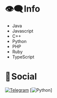 # 👁️‍🗨️ Info

- Java
- Javascript
- C++
- Python
- PHP
- Ruby
- TypeScript

# 📂 Social

[![Telegram](https://img.shields.io/badge/Telegram-2CA5E0?style=for-the-badge&logo=telegram&logoColor=white)](https://t.me/bigyugi)
[![Python](https://img.shields.io/badge/Python-2CA5E0?style-for-the-badge&logo=python&logoColor=yellow)]
